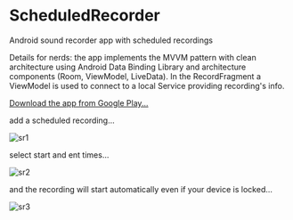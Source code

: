 # ScheduledRecorder
Android sound recorder app with scheduled recordings

Details for nerds: the app implements the MVVM pattern with clean architecture using Android Data Binding Library and architecture components (Room, ViewModel, LiveData). In the RecordFragment a ViewModel is used to connect to a local Service providing recording's info.

[Download the app from Google Play...](https://play.google.com/store/apps/details?id=com.iclaude.scheduledrecorder&hl=it)

add a scheduled recording...

![sr1](https://user-images.githubusercontent.com/8618582/39970253-91853530-56e8-11e8-8383-9e52b0cfeba1.jpg)


select start and ent times...

![sr2](https://user-images.githubusercontent.com/8618582/39970255-91a955fa-56e8-11e8-93df-17548e70a890.jpg)


and the recording will start automatically even if your device is locked...

![sr3](https://user-images.githubusercontent.com/8618582/39970256-91cd03a6-56e8-11e8-9ecb-040e5fdeba5e.jpg)
